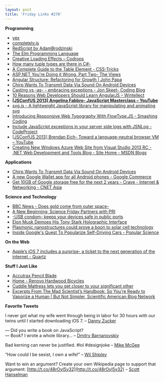 ```yaml
---
layout: post
title: 'Friday Links #270'
---
```

**Programming**

  * [vex](http://github.hubspot.com/vex/docs/welcome/?utm_source=javascriptweekly&utm_medium=email)
  * [completely.js](http://complete-ly.appspot.com/?utm_source=javascriptweekly&utm_medium=email)
  * [RedScript by AdamBrodzinski](http://redscript.org/)
  * [The Elm Programming Language](http://elm-lang.org/)
  * [Creative Loading Effects – Codrops](http://tympanus.net/codrops/2013/09/18/creative-loading-effects/?utm_source=feedburner&utm_medium=feed&utm_campaign=Feed%3A+tympanus+%28Codrops%29)
  * [How many tuple types are there in C#-](http://tomasp.net/blog/2013/tuples-in-csharp/index.html)
  * [A Complete Guide to the Table Element - CSS-Tricks](http://css-tricks.com/complete-guide-table-element/)
  * [ASP.NET You're Doing it Wrong. Part Two- The Views](http://mat-mcloughlin.net/2013/09/15/aspnet-youre-doing-it-wrong-views.html)
  * [Angular Structure: Refactoring for Growth | John Papa](http://www.johnpapa.net/angular-growth-structure/?utm_source=feedly)
  * [Chirp Wants To Transmit Data Via Sound On Android Devices](http://www.makeuseof.com/tag/chirp-wants-to-transmit-data-via-sound-on-android-devices/)
  * [Casting vs -as- - embracing exceptions - Jon Skeet- Coding Blog](http://msmvps.com/blogs/jon_skeet/archive/2013/09/19/casting-vs-quot-as-quot-embracing-exceptions.aspx?utm_source=feedburner&utm_medium=feed&utm_campaign=Feed%3A+JonSkeetCodingBlog+%28Jon+Skeet%27s+Coding+Blog%29)
  * [10 Reasons Web Developers Should Learn AngularJS – Wintellect](http://www.wintellect.com/blogs/jlikness/10-reasons-web-developers-should-learn-angularjs?__r=8d0835115410fad)
  * [**[JSConfUS 2013] Angelina Fabbro- JavaScript Masterclass – YouTube**](https://www.youtube.com/watch?v=v0TFmdO4ZP0&list=PL37ZVnwpeshF7AHpbZt33aW0brYJyNftx&index=2)
  * [svg.js - A lightweight JavaScript library for manipulating and animating svg](http://svgjs.com/?utm_source=javascriptweekly&utm_medium=email)
  * [Introducing Responsive Web Typography With FlowType.JS - Smashing Coding](http://coding.smashingmagazine.com/2013/09/18/introducing-flowtype-js/)
  * [Include JavaScript exceptions in your server side logs with JSNLog - CodeProject](http://www.codeproject.com/Articles/653695/Include-JavaScript-exceptions-in-your-server-side)
  * [[JSConfUS 2013] Brendan Eich- Toward a language-neutral browser VM – YouTube](https://www.youtube.com/watch?v=O83-d0t0Ldw&list=PL37ZVnwpeshF7AHpbZt33aW0brYJyNftx&index=16)
  * [Creating New Windows Azure Web Site from Visual Studio 2013 RC - .NET Web Development and Tools Blog - Site Home - MSDN Blogs](http://blogs.msdn.com/b/webdev/archive/2013/09/11/creating-new-windows-azure-web-site-from-visual-studio-2013-rc.aspx)

**Applications**

  * [Chirp Wants To Transmit Data Via Sound On Android Devices](http://www.makeuseof.com/tag/chirp-wants-to-transmit-data-via-sound-on-android-devices/)
  * [A new Google Wallet app for all Android phones - Google Commerce](http://googlecommerce.blogspot.com/2013/09/a-new-google-wallet-app-for-all-android.html)
  * [Get 10GB of Google storage free for the next 2 years - Crave - Internet & Networking - CNET Asia](http://asia.cnet.com/get-10gb-of-google-storage-free-for-the-next-2-years-62222435.htm)

**Science and Technology**

  * [BBC News - Does gold come from outer space-](http://www.bbc.co.uk/news/magazine-22904141)
  * [A New Beginning: Science Friday Partners with PRI](http://www.sciencefriday.com/blogs/09/13/2013/a-new-beginning-science-friday-partners-with-pri.html?series=23#path/blogs/09/13/2013/a-new-beginning-science-friday-partners-with-pri.html?series=23)
  * [-USB condom- keeps your devices safe in public ports](http://www.gizmag.com/usb-condom/29078/)
  * [Elon Musk Demoes His Tony Stark Holographic Interface](http://www.bitrebels.com/technology/elon-musk-demoes-holographic-interface/)
  * [Plasmonic nanostructures could prove a boon to solar cell technology](http://www.gizmag.com/plasmonic-nanostructures-solar/29067/)
  * [Inside Google's Quest To Popularize Self-Driving Cars - Popular Science](http://www.popsci.com/cars/article/2013-09/google-self-driving-car)

**On the Web**

  * [Apple’s iOS 7 includes a surprise- a ticket to the next generation of the internet - Quartz](http://qz.com/126642/apples-ios7-includes-a-surprise-a-ticket-to-the-next-generation-of-the-internet/)

**Stuff I Just Like**

  * [Accutrax Pencil Blade](http://www.woodpeck.com/accutraxpencilblade.html)
  * [Home - Renovo Hardwood Bicycles](http://www.renovobikes.com/)
  * [Cuddle Mattress lets you get closer to your significant other](http://www.gizmag.com/cuddle-mattress/29112/)
  * [Excerpts From The Mad Scientist’s Handbook: So You’re Ready to Vaporize a Human | But Not Simpler, Scientific American Blog Network](http://blogs.scientificamerican.com/but-not-simpler/2013/09/12/excerpts-from-the-mad-scientists-handbook-so-youre-ready-to-vaporize-a-human/)

**Favorite Tweets**

I never got what my wife went through being in labor for 30 hours with our twins until I started downloading iOS 7. – [Danny Zucker](https://twitter.com/DannyZuker/status/380432446732263424)

— Did you write a book on JavaScript?  
— Book? I wrote a whole library… – [Dmitry Barnanovskiy](https://twitter.com/DmitryBaranovsk/status/380209812996239362)

Bad kerning can never be justified. #lol #designjoke – [Mike McGee](https://twitter.com/michaelmcgee/status/379770765702606848)

“How could I be sexist, I own a wife!” – [Wil Shipley](https://twitter.com/wilshipley/status/379367516159492096)

Want to win an argument? Create your own Wikipedia page to support that argument: [http://t.co/48rOyI5y32](http://t.co/48rOyI5y32) – [Scott Hanselman](https://twitter.com/shanselman/status/378622945347633152)
